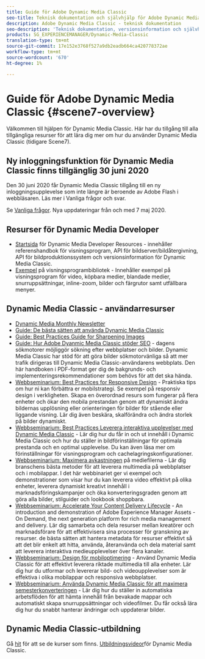 ```yaml
---
title: Guide för Adobe Dynamic Media Classic
seo-title: Teknisk dokumentation och självhjälp för Adobe Dynamic Media Classic
description: Adobe Dynamic Media Classic - teknisk dokumentation
seo-description: 'Teknisk dokumentation, versionsinformation och självhjälpsmaterial för Adobe Dynamic Media Classic, tidigare Scene 7 '
products: SG_EXPERIENCEMANAGER/Dynamic-Media-Classic
translation-type: tm+mt
source-git-commit: 17e152e3768f527a9db2eadb664ca420778372ae
workflow-type: tm+mt
source-wordcount: '670'
ht-degree: 1%

---
```



# Guide för Adobe Dynamic Media Classic {#scene7-overview}

Välkommen till hjälpen för Dynamic Media Classic. Här har du tillgång till alla tillgängliga resurser för att lära dig mer om hur du använder Dynamic Media Classic (tidigare Scene7).

## Ny inloggningsfunktion för Dynamic Media Classic finns tillgänglig 30 juni 2020

Den 30 juni 2020 får Dynamic Media Classic tillgång till en ny inloggningsupplevelse som inte längre är beroende av Adobe Flash i webbläsaren. Läs mer i Vanliga frågor och svar.

Se [Vanliga frågor](new-ui-2020.md). Nya uppdateringar från och med 7 maj 2020.

## Resurser för Dynamic Media Developer

* [Startsida](https://docs.adobe.com/content/help/en/dynamic-media-developer-resources/landing/home.html) för Dynamic Media Developer Resources - innehåller referenshandbok för visningsprogram, API för bildserver/bildåtergivning, API för bildproduktionssystem och versionsinformation för Dynamic Media Classic.
* [Exempel](https://landing.adobe.com/en/na/dynamic-media/ctir-2755/live-demos.html) på visningsprogrambibliotek - Innehåller exempel på visningsprogram för video, köpbara medier, blandade medier, snurruppsättningar, inline-zoom, bilder och färgrutor samt utfällbara menyer.

## Dynamic Media Classic - användarresurser

* [Dynamic Media Monthly Newsletter](dynamic-media-newsletter.md)
* [Guide: De bästa sätten att använda Dynamic Media Classic](https://www.adobe.com/content/dam/www/us/en/marketing/experience-manager-assets/dynamic-media/adobe-dynamic-media-classic-best-practices-guide.pdf)
* [Guide: Best Practices Guide for Sharpening Images](/help/assets/s7_sharpening_images.pdf)
* [Guide: Hur Adobe Dyanmic Media Classic stöder SEO](/help/assets/s7_seo.pdf) - dagens sökmotorer möjliggör sökning efter webbplatser och bilder. Dynamic Media Classic har stöd för att göra bilder sökmotorvänliga så att mer trafik dirigeras till Dynamic Media Classic-användarens webbplats. Den här handboken i PDF-format ger dig de bakgrunds- och implementeringsrekommendationer som behövs för att det ska hända.
* [Webbseminarium: Best Practices for Responsive Design](http://offers.adobe.com/en/na/marketing/landings/_40458_responsive_design_live_on_demand_webinar.html) - Praktiska tips om hur ni kan förbättra er mobilstrategi. Se exempel på responsiv design i verkligheten. Skapa en överordnad resurs som fungerar på flera enheter och ökar den mobila prestandan genom att dynamiskt ändra bildernas upplösning eller orienteringen för bilder för stående eller liggande visning. Lär dig även beskära, skalförändra och ändra storlek på bilder dynamiskt.
* [Webbseminarium: Best Practices Leverera interaktiva upplevelser med Dynamic Media Classic](http://seminars.adobeconnect.com/p7wb8ej3u6d/) - Lär dig hur du får in och ut innehåll i Dynamic Media Classic och hur du ställer in bildförinställningar för optimala prestanda och en optimal upplevelse. Du kan även läsa mer om förinställningar för visningsprogram och cachelagringskonfigurationer.
* [Webbseminarium: Maximera avkastningen](https://adobecustomersuccess.adobeconnect.com/p5ar3hfrrec/?launcher=false&amp;fcsContent=true&amp;pbMode=normal&amp;proto=true) på mediefilerna - Lär dig branschens bästa metoder för att leverera multimedia på webbplatser och i mobilappar. I det här webbinariet ger vi exempel och demonstrationer som visar hur du kan leverera video effektivt på olika enheter, leverera dynamiskt kreativt innehåll i marknadsföringskampanjer och öka konverteringsgraden genom att göra alla bilder, stilguider och lookbook shoppbara.
* [Webbseminarium: Accelerate Your Content Delivery Lifecycle](https://adobecustomersuccess.adobeconnect.com/p88ducm9pqv/) - An introduction and demonstration of Adobe Experience Manager Assets - On Demand, the next generation platform for rich media management and delivery. Lär dig samarbeta och dela resurser mellan kreatörer och marknadsförare för att effektivisera sina processer för granskning av resurser. de bästa sätten att hantera metadata för resurser effektivt så att det blir enkelt att hitta, använda, återanvända och dela material samt att leverera interaktiva medieupplevelser över flera kanaler.
* [Webbseminarium: Design för mobiloptimering](https://adobecustomersuccess.adobeconnect.com/p6oqd3wydif/?launcher=false&amp;fcsContent=true&amp;pbMode=normal&amp;proto=true) - Använd Dynamic Media Classic för att effektivt leverera riktade multimedia till alla enheter. Lär dig hur du utformar och levererar bild- och videoupplevelser som är effektiva i olika mobilappar och responsiva webbplatser.
* [Webbseminarium: Använda Dynamic Media Classic för att maximera semesterkonverteringen](https://adobecustomersuccess.adobeconnect.com/p32n1yr85c9/?proto=true) - Lär dig hur du ställer in automatiska arbetsflöden för att hämta innehåll från bevakade mappar och automatiskt skapa snurruppsättningar och videofilmer. Du får också lära dig hur du snabbt hanterar ändringar och uppdaterar bilder.

## Dynamic Media Classic-utbildning

Gå [hit](http://training.adobe.com/training/courses.html#product=adobe-scene7) för att se de kurser som finns.
[Utbildningsvideor](/help/training-videos.md)för Dynamic Media Classic.
